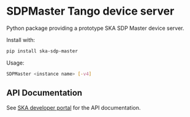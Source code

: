 # SDPMaster Tango device server

Python package providing a prototype SKA SDP Master device server.

Install with:

```bash
pip install ska-sdp-master
```

Usage:

```bash
SDPMaster <instance name> [-v4]
```

## API Documentation

See [SKA developer
portal](https://developer.skatelescope.org/projects/sdp-prototype/en/latest/sdp_master.html)
for the API documentation.
